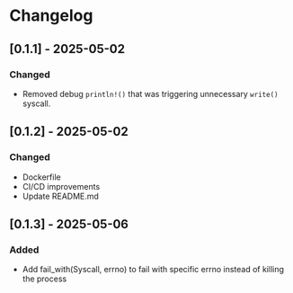 # Changelog

## [0.1.1] - 2025-05-02
### Changed
- Removed debug `println!()` that was triggering unnecessary `write()` syscall.

## [0.1.2] - 2025-05-02
### Changed
- Dockerfile
- CI/CD improvements
- Update README.md

## [0.1.3] - 2025-05-06
### Added 
- Add fail_with(Syscall, errno) to fail with specific errno instead of killing the process

